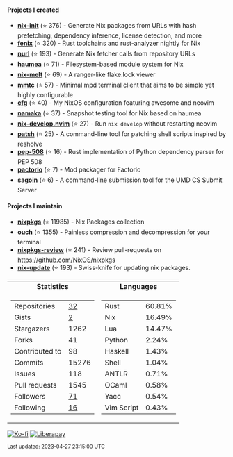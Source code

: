#### Projects I created

- [**nix-init**](https://github.com/nix-community/nix-init) (⭐ 376) - Generate Nix packages from URLs with hash prefetching, dependency inference, license detection, and more
- [**fenix**](https://github.com/nix-community/fenix) (⭐ 320) - Rust toolchains and rust-analyzer nightly for Nix
- [**nurl**](https://github.com/nix-community/nurl) (⭐ 193) - Generate Nix fetcher calls from repository URLs
- [**haumea**](https://github.com/nix-community/haumea) (⭐ 71) - Filesystem-based module system for Nix
- [**nix-melt**](https://github.com/nix-community/nix-melt) (⭐ 69) - A ranger-like flake.lock viewer
- [**mmtc**](https://github.com/figsoda/mmtc) (⭐ 57) - Minimal mpd terminal client that aims to be simple yet highly configurable
- [**cfg**](https://github.com/figsoda/cfg) (⭐ 40) - My NixOS configuration featuring awesome and neovim
- [**namaka**](https://github.com/nix-community/namaka) (⭐ 37) - Snapshot testing tool for Nix based on haumea
- [**nix-develop.nvim**](https://github.com/figsoda/nix-develop.nvim) (⭐ 27) - Run `nix develop` without restarting neovim
- [**patsh**](https://github.com/nix-community/patsh) (⭐ 25) - A command-line tool for patching shell scripts inspired by resholve
- [**pep-508**](https://github.com/figsoda/pep-508) (⭐ 16) - Rust implementation of Python dependency parser for PEP 508
- [**pactorio**](https://github.com/figsoda/pactorio) (⭐ 7) - Mod packager for Factorio
- [**sagoin**](https://github.com/figsoda/sagoin) (⭐ 6) - A command-line submission tool for the UMD CS Submit Server

#### Projects I maintain

- [**nixpkgs**](https://github.com/nixos/nixpkgs) (⭐ 11985) - Nix Packages collection
- [**ouch**](https://github.com/ouch-org/ouch) (⭐ 1355) - Painless compression and decompression for your terminal
- [**nixpkgs-review**](https://github.com/mic92/nixpkgs-review) (⭐ 241) - Review pull-requests on https://github.com/NixOS/nixpkgs
- [**nix-update**](https://github.com/mic92/nix-update) (⭐ 193) - Swiss-knife for updating nix packages.

<table>
  <tr align="center">
    <td><b>Statistics</b></td>
    <td><b>Languages</b></td>
  </tr>
  <tr valign="top">
    <td><table>
      <tr>
        <td>Repositories</td>
        <td><a href="https://github.com/figsoda?tab=repositories">
          32
        </a></td>
      </tr>
      <tr>
        <td>Gists</td>
        <td><a href="https://gist.github.com/figsoda">
          2
        </a></td>
      </tr>
      <tr>
        <td>Stargazers</td>
        <td>1262</td>
      </tr>
      <tr>
        <td>Forks</td>
        <td>41</td>
      </tr>
      <tr>
        <td>Contributed to</td>
        <td>98</td>
      </tr>
      <tr>
        <td>Commits</td>
        <td>15276</td>
      </tr>
      <tr>
        <td>Issues</td>
        <td>118</td>
      </tr>
      <tr>
        <td>Pull requests</td>
        <td>1545</td>
      </tr>
      <tr>
        <td>Followers</td>
        <td><a href="https://github.com/figsoda?tab=followers">
          71
        </a></td>
      </tr>
      <tr>
        <td>Following</td>
        <td><a href="https://github.com/figsoda?tab=following">
          16
        </a></td>
      </tr>
    </table></td>
    <td><table><tr><td>Rust</td><td>60.81%</td></tr><tr><td>Nix</td><td>16.49%</td></tr><tr><td>Lua</td><td>14.47%</td></tr><tr><td>Python</td><td>2.24%</td></tr><tr><td>Haskell</td><td>1.43%</td></tr><tr><td>Shell</td><td>1.04%</td></tr><tr><td>ANTLR</td><td>0.71%</td></tr><tr><td>OCaml</td><td>0.58%</td></tr><tr><td>Yacc</td><td>0.54%</td></tr><tr><td>Vim Script</td><td>0.43%</td></tr></table></td>
  </tr>
</table>

[![Ko-fi](https://img.shields.io/badge/Ko--fi-figsoda-ff5e5b?style=flat-square&logo=ko-fi)](https://ko-fi.com/figsoda)
[![Liberapay](https://img.shields.io/badge/Liberapay-figsoda-f6c915?style=flat-square&logo=liberapay)](https://liberapay.com/figsoda)

<sub>Last updated: 2023-04-27 23:15:00 UTC</sub>
